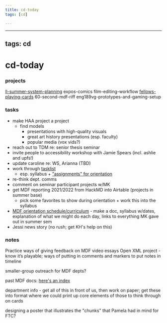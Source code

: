 ```yaml
---
title: cd-today
tags: [cd]

---
```


---
tags: cd
---

# cd-today

### projects
[ll-summer-system-planning](https://hackmd.io/L1bJvNwkQkKlsN567JinsQ)
expos-comics
film-editing-workflow
[fellows-playing-cards](https://hackmd.io/zyN6hKdQR4ii7a9BaABS7A)
60-second-mdf-riff
eng189vg-prototypes-and-gaming-setup


### tasks
- make HAA project a project
    - find models
        - presentations with high-quality visuals
        - great art history presentations (esp. faculty)
        - popular media (vox vids?)
- reach out to TDM re: senior thesis seminar
- invite people to accessibility workshop with Jamie Spears (incl. ashlie and upfs!)
- update caroline re: WS, Arianna (TBD)
- work through [tasklist](https://hackmd.io/K0GEYCJsSJ2MQfeKUo9wUQ)
    - esp. syllabus + ["assignments" for orientation](https://hackmd.io/dsYIwBrZRyCANwDuLeDirA)
- re-think dept. comms
- comment on seminar participant projects w/MK
- get MDF reporting 2021/2022 from HackMD into Airtable (projects in summer base)
    - pick some favorites to show during orientation + work this into the syllabus
- [MDF orientation schedule/curriculum](https://hackmd.io/LJqMHJBKRzGut9bV8ZwWJA) - make a doc, syllabus w/dates, explanation of what we might do each day, links to everything MK gave out in summer sem
- Jessi news story (no rush; get KH's help on this)

### notes

Practice ways of giving feedback on MDF video essays
Open XML project - know it’s playable; ways of putting in comments and markers to put notes in timeline 

smaller-group outreach for MDF depts?

past MDF docs: [here's an index](https://hackmd.io/amsnNfClRhKUZhFHwiYDYA)

department info - get all of this in front of us, then work on paper; get these into format where we could print up core elements of those to think through on cards

designing a poster that illustrates the "chunks" that Pamela had in mind for FTC?